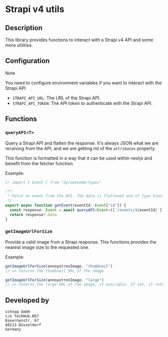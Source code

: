 # Strapi v4 utils

## Description

This library provides functions to interact with a Strapi v4 API and some more utilities.

## Configuration

> [!NOTE]
> You need to configure environment variables if you want to interact with the Strapi API

- `STRAPI_API_URL`: The URL of the Strapi API.
- `STRAPI_API_TOKEN`: The API token to authenticate with the Strapi API.

## Functions

### `queryAPI<T>`

Query a Strapi API and flatten the response. It's always JSON what we are receiving from the API, and we are getting rid of the `attributes` property.

This function is formatted in a way that it can be used within nextjs and benefit from the fetcher function.

Example:

```ts
// import { Event } from "my/awesome/types"

/**
 * Fetch an event from the API. The data is flattened and of type Event.
 */
export async function getEvent(eventId: Event["id"]) {
  const response: Event = await queryAPI<Event>([`/events/${eventId}`])
  return response?.data
}
```

### `getImageUrlForSize`

Provide a valid image from a Strapi response. This functions provides the nearest image size to the requested one.

Example:

```ts
getImageUrlForSize(annoyotronImage, "thumbnail")
// => returns the thumbnail URL of the image

getImageUrlForSize(annoyotronImage, "large")
// => returns the large URL of the image, if available. If not, it returns the next best size, i.e. medium, and so on.
```

## Developed by

```
schnaq GmbH
c/o TechHub.K67
Kasernenstr. 67
40213 Düsseldorf
Germany
```
